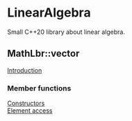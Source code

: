 # LinearAlgebra
Small C++20 library about linear algebra.

## MathLbr::vector
<a href="https://github.com/SoWeBegin/LinearAlgebra/blob/main/vector.md">Introduction</a></br>
### Member functions
<a href="https://github.com/SoWeBegin/LinearAlgebra/blob/main/vector_constructors.md">Constructors</a><br>
<a href="https://github.com/SoWeBegin/LinearAlgebra/blob/main/elementAccess.md">Element access</a><br>


